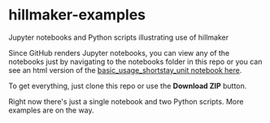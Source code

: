 # hillmaker-examples

Jupyter notebooks and Python scripts illustrating use of hillmaker

Since GitHub renders Jupyter notebooks, you can view any of the notebooks
just by navigating to the notebooks folder in this repo or
you can see an html version of the [basic_usage_shortstay_unit notebook here](https://misken.github.io/hillmaker-examples/basic_usage_shortstay_unit_044.html).

To get everything, just clone this repo or use the **Download ZIP** button.

Right now there's just a single notebook and two Python scripts. More examples
are on the way.


